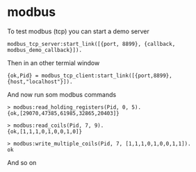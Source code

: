 # modbus

To test modbus (tcp) you can start a demo server

    modbus_tcp_server:start_link([{port, 8899}, {callback, modbus_demo_callback}]).

Then in an other termial window

    {ok,Pid} = modbus_tcp_client:start_link([{port,8899}, {host,"localhost"}]).

And now run som modbus commands

    > modbus:read_holding_registers(Pid, 0, 5).
    {ok,[29070,47385,61985,32865,20403]}

    > modbus:read_coils(Pid, 7, 9).                  
    {ok,[1,1,1,0,1,0,0,1,0]}

    > modbus:write_multiple_coils(Pid, 7, [1,1,1,0,1,0,0,1,1]).
    ok

And so on
